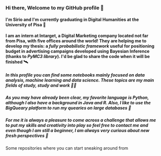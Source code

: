 ### Hi there, Welcome to my GitHub profile 👋
#### I'm Sirio and I'm currently graduating in Digital Humanities at the University of Pisa 🗼
#### I am an intern at Intarget, a Digital Marketing company located not far from Pisa, with five offices around the world! They are helping me to develop my thesis: a *fully probabilistic framework* useful for positioning budget in advertising campaigns developed using **Bayesian Inference** (thanks to *PyMC3 library*). I'd be glad to share the code when it will be finished 🛰️
##### In this profile you can find some notebooks mainly focused on *data analysis*, *machine learning* and *data science*. These topics are my main fields of study, study and work 👨‍🔬
##### As you may have already been clear, my favorite language is Python, although I also have a background in Java and R. Also, I like to use the BigQueary platform to run my quearies on large databases 🐍
##### For me it is always a pleasure to come across a challenge that allows me to put my skills and creativity into play so feel free to contact me and even though I am still a beginner, I am always very curious about new fresh perspectives 🔰

Some repositories where you can start sneaking around from


